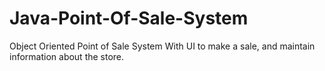 # Java-Point-Of-Sale-System
Object Oriented Point of Sale System
With UI to make a sale, and maintain information about the store.
